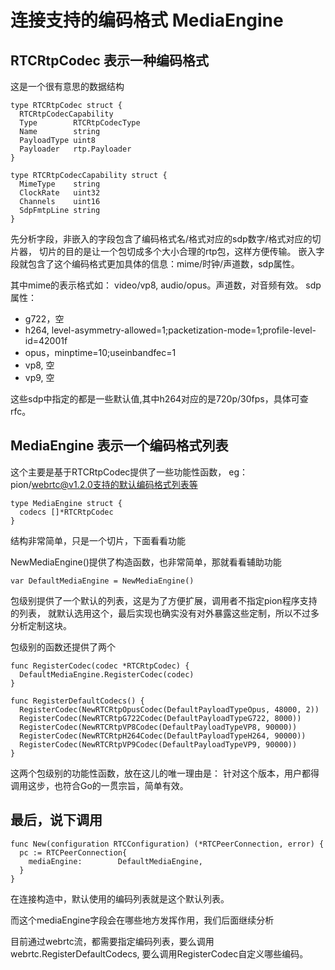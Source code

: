# 连接支持的编码格式 MediaEngine

## RTCRtpCodec 表示一种编码格式

这是一个很有意思的数据结构

    type RTCRtpCodec struct {
      RTCRtpCodecCapability
      Type        RTCRtpCodecType
      Name        string
      PayloadType uint8
      Payloader   rtp.Payloader
    }

    type RTCRtpCodecCapability struct {
      MimeType    string
      ClockRate   uint32
      Channels    uint16
      SdpFmtpLine string
    }

先分析字段，非嵌入的字段包含了编码格式名/格式对应的sdp数字/格式对应的切片器，
切片的目的是让一个包切成多个大小合理的rtp包，这样方便传输。
嵌入字段就包含了这个编码格式更加具体的信息：mime/时钟/声道数，sdp属性。

其中mime的表示格式如： video/vp8, audio/opus。声道数，对音频有效。
sdp属性：

- g722，空
- h264, level-asymmetry-allowed=1;packetization-mode=1;profile-level-id=42001f
- opus，minptime=10;useinbandfec=1
- vp8, 空
- vp9, 空

这些sdp中指定的都是一些默认值,其中h264对应的是720p/30fps，具体可查rfc。

## MediaEngine 表示一个编码格式列表

这个主要是基于RTCRtpCodec提供了一些功能性函数，
eg：pion/webrtc@v1.2.0支持的默认编码格式列表等

    type MediaEngine struct {
      codecs []*RTCRtpCodec
    }

结构非常简单，只是一个切片，下面看看功能

NewMediaEngine()提供了构造函数，也非常简单，那就看看辅助功能

    var DefaultMediaEngine = NewMediaEngine()

包级别提供了一个默认的列表，这是为了方便扩展，调用者不指定pion程序支持的列表，
就默认选用这个，最后实现也确实没有对外暴露这些定制，所以不过多分析定制这块。

包级别的函数还提供了两个

    func RegisterCodec(codec *RTCRtpCodec) {
      DefaultMediaEngine.RegisterCodec(codec)
    }

    func RegisterDefaultCodecs() {
      RegisterCodec(NewRTCRtpOpusCodec(DefaultPayloadTypeOpus, 48000, 2))
      RegisterCodec(NewRTCRtpG722Codec(DefaultPayloadTypeG722, 8000))
      RegisterCodec(NewRTCRtpVP8Codec(DefaultPayloadTypeVP8, 90000))
      RegisterCodec(NewRTCRtpH264Codec(DefaultPayloadTypeH264, 90000))
      RegisterCodec(NewRTCRtpVP9Codec(DefaultPayloadTypeVP9, 90000))
    }

这两个包级别的功能性函数，放在这儿的唯一理由是：
针对这个版本，用户都得调用这步，也符合Go的一贯宗旨，简单有效。

## 最后，说下调用

    func New(configuration RTCConfiguration) (*RTCPeerConnection, error) {
      pc := RTCPeerConnection{
        mediaEngine:        DefaultMediaEngine,
      }
    }

在连接构造中，默认使用的编码列表就是这个默认列表。

而这个mediaEngine字段会在哪些地方发挥作用，我们后面继续分析

目前通过webrtc流，都需要指定编码列表，要么调用webrtc.RegisterDefaultCodecs,
要么调用RegisterCodec自定义哪些编码。
